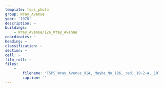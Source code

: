 ```yaml
---
template: fsps_photo
group: Wray_Avenue
year: '1978'
description: ~
buildings:
    - Wray_Avenue/126_Wray_Avenue
coordinates: ~
heading: ~
classification: ~
section: ~
cell: ~
film_roll: ~
files:
    -
        filename: 'FSPS_Wray_Avenue_014,_Maybe_No_126,_red,_10-2-A,_1978.png'
        caption: ''
---
```

